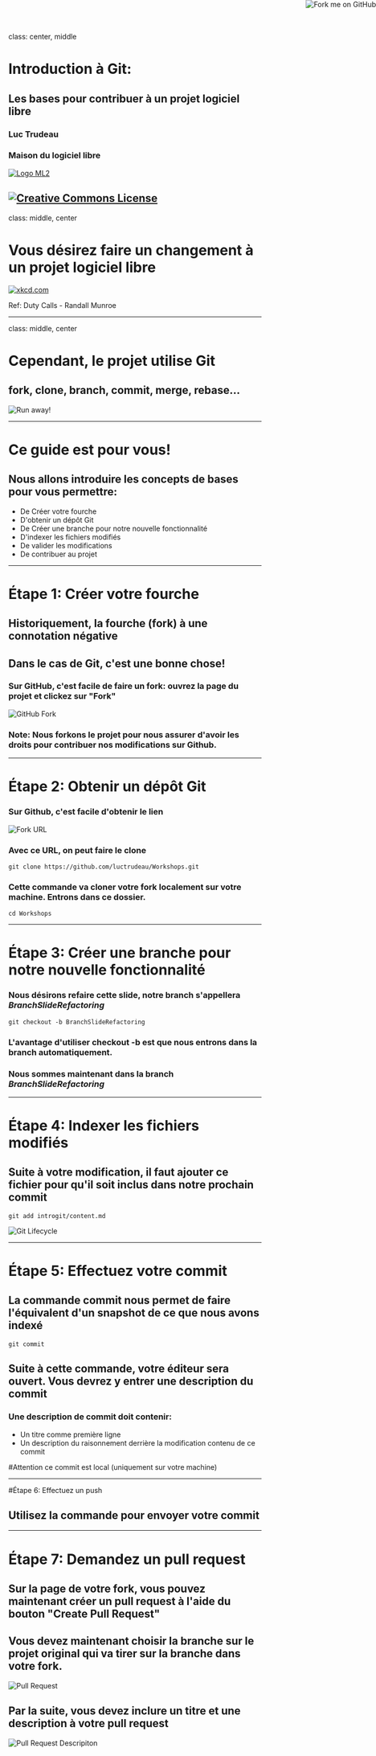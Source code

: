 class: center, middle

# Introduction à Git:
## Les bases pour contribuer à un projet logiciel libre
### Luc Trudeau
### Maison du logiciel libre
[![Logo ML2](images/LogoML2.png)](https://maisonlogiciellibre.org/)

<a href="https://github.com/luctrudeau/Workshops/"><img style="position: absolute; top: 0; right: 0; border: 0;" src="https://camo.githubusercontent.com/365986a132ccd6a44c23a9169022c0b5c890c387/68747470733a2f2f73332e616d617a6f6e6177732e636f6d2f6769746875622f726962626f6e732f666f726b6d655f72696768745f7265645f6161303030302e706e67" alt="Fork me on GitHub" data-canonical-src="https://s3.amazonaws.com/github/ribbons/forkme_right_red_aa0000.png"></a>

[![Creative Commons License](https://i.creativecommons.org/l/by-sa/4.0/88x31.png)](http://creativecommons.org/licenses/by-sa/4.0/)
---
class: middle, center

# Vous désirez faire un changement à un projet logiciel libre

[![xkcd.com](http://imgs.xkcd.com/comics/duty_calls.png)](https://xkcd.com/386/)

Ref: Duty Calls - Randall Munroe

---
class: middle, center

# Cependant, le projet utilise Git
## fork, clone, branch, commit, merge, rebase...  
![Run away!](images/runaway.gif)

---

# Ce guide est pour vous!
## Nous allons introduire les concepts de bases pour vous permettre:

 * De Créer votre fourche
 * D'obtenir un dépôt Git
 * De Créer une branche pour notre nouvelle fonctionnalité
 * D'indexer les fichiers modifiés
 * De valider les modifications
 * De contribuer au projet

---

# Étape 1: Créer votre fourche

## Historiquement, la fourche (fork) à une connotation négative

## Dans le cas de Git, c'est une bonne chose!

### Sur GitHub, c'est facile de faire un fork: ouvrez la page du projet et clickez sur "Fork"

![GitHub Fork](images/Bootcamp-Fork.png)

### Note: Nous forkons le projet pour nous assurer d'avoir les droits pour contribuer nos modifications sur Github.

---

# Étape 2: Obtenir un dépôt Git

### Sur Github, c'est facile d'obtenir le lien
![Fork URL](images/Fork-URL.png)

### Avec ce URL, on peut faire le clone
```
git clone https://github.com/luctrudeau/Workshops.git
```
### Cette commande va cloner votre fork localement sur votre machine. Entrons dans ce dossier.
```
cd Workshops
```

---

# Étape 3: Créer une branche pour notre nouvelle fonctionnalité

### Nous désirons refaire cette slide, notre branch s'appellera _BranchSlideRefactoring_
```
git checkout -b BranchSlideRefactoring
```
### L'avantage d'utiliser checkout -b est que nous entrons dans la branch automatiquement.
### Nous sommes maintenant dans la branch _BranchSlideRefactoring_

---

# Étape 4: Indexer les fichiers modifiés

## Suite à votre modification, il faut ajouter ce fichier pour qu'il soit inclus dans notre prochain commit

```
git add introgit/content.md
```

![Git Lifecycle](images/lifecycle.png)

---

# Étape 5: Effectuez votre commit

## La commande commit nous permet de faire l'équivalent d'un snapshot de ce que nous avons indexé
```
git commit
```
## Suite à cette commande, votre éditeur sera ouvert. Vous devrez y entrer une description du commit

### Une description de commit doit contenir:
* Un titre comme première ligne
* Un description du raisonnement derrière la modification contenu de ce commit

#Attention ce commit est local (uniquement sur votre machine)

---

#Étape 6: Effectuez un push

## Utilisez la commande pour envoyer votre commit

---

# Étape 7: Demandez un pull request
## Sur la page de votre fork, vous pouvez maintenant créer un pull request à l'aide du bouton "Create Pull Request"

## Vous devez maintenant choisir la branche sur le projet original qui va tirer sur la branche dans votre fork.
![Pull Request](images/PullRequest.png)

## Par la suite, vous devez inclure un titre et une description à votre pull request
![Pull Request Descripiton](images/PullRequestDescription.png)

